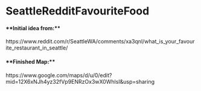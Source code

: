 # SeattleRedditFavouriteFood
<h4>**Initial idea from:** </h4>
https://www.reddit.com/r/SeattleWA/comments/xa3qnl/what_is_your_favourite_restaurant_in_seattle/

<h4>**Finished Map:** </h4>
https://www.google.com/maps/d/u/0/edit?mid=12X6xNJh4yz32fVp9ENRzOx3wX0WhlsI&usp=sharing
